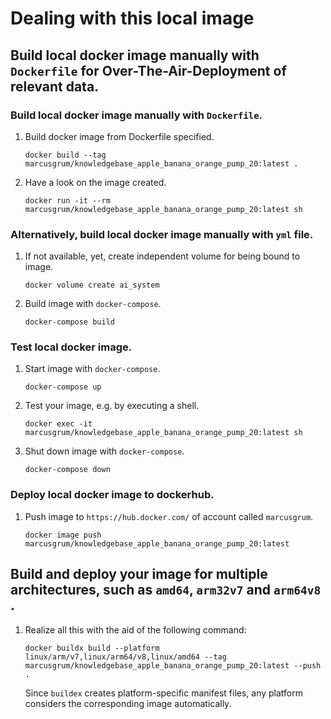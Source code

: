 
# Dealing with this local image

## Build local docker image manually with `Dockerfile` for Over-The-Air-Deployment of relevant data.

### Build local docker image manually with `Dockerfile`.

1. Build docker image from Dockerfile specified.

    ```
    docker build --tag marcusgrum/knowledgebase_apple_banana_orange_pump_20:latest .
    ```

1. Have a look on the image created.    
    
    ```
    docker run -it --rm marcusgrum/knowledgebase_apple_banana_orange_pump_20:latest sh
    ```

### Alternatively, build local docker image manually with `yml` file.

1. If not available, yet, create independent volume for being bound to image.

    ```
    docker volume create ai_system
    ```
    
1. Build image with `docker-compose`.
    
    ```
    docker-compose build
    ```

### Test local docker image.

1. Start image with `docker-compose`.
    
    ```
    docker-compose up
    ```

1. Test your image, e.g. by executing a shell.

    ```
    docker exec -it marcusgrum/knowledgebase_apple_banana_orange_pump_20:latest sh
    ```
    
1. Shut down image with `docker-compose`.
    
    ```
    docker-compose down
    ```

### Deploy local docker image to dockerhub.
 
1. Push image to `https://hub.docker.com/` of account called `marcusgrum`.
    
    ```
    docker image push marcusgrum/knowledgebase_apple_banana_orange_pump_20:latest
    ```
    
## Build and deploy your image for multiple architectures, such as `amd64`, `arm32v7` and `arm64v8 `.

1. Realize all this with the aid of the following command:

    ```
    docker buildx build --platform linux/arm/v7,linux/arm64/v8,linux/amd64 --tag marcusgrum/knowledgebase_apple_banana_orange_pump_20:latest --push  .
    
    ```
    
    Since `buildex` creates platform-specific manifest files, any platform considers the corresponding image automatically.